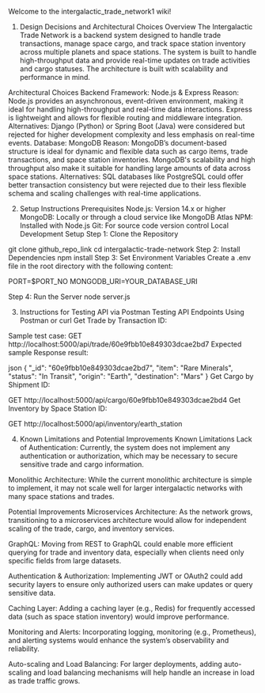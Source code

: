 Welcome to the intergalactic_trade_network1 wiki!
1. Design Decisions and Architectural Choices
Overview
The Intergalactic Trade Network is a backend system designed to handle trade transactions, manage space cargo, and track space station inventory across multiple planets and space stations. The system is built to handle high-throughput data and provide real-time updates on trade activities and cargo statuses. The architecture is built with scalability and performance in mind.

Architectural Choices
Backend Framework: Node.js & Express
Reason: Node.js provides an asynchronous, event-driven environment, making it ideal for handling high-throughput and real-time data interactions. Express is lightweight and allows for flexible routing and middleware integration.
Alternatives: Django (Python) or Spring Boot (Java) were considered but rejected for higher development complexity and less emphasis on real-time events.
Database: MongoDB
Reason: MongoDB’s document-based structure is ideal for dynamic and flexible data such as cargo items, trade transactions, and space station inventories. MongoDB's scalability and high throughput also make it suitable for handling large amounts of data across space stations.
Alternatives: SQL databases like PostgreSQL could offer better transaction consistency but were rejected due to their less flexible schema and scaling challenges with real-time applications.

2. Setup Instructions
Prerequisites
Node.js: Version 14.x or higher
MongoDB: Locally or through a cloud service like MongoDB Atlas
NPM: Installed with Node.js
Git: For source code version control
Local Development Setup
Step 1: Clone the Repository

git clone github_repo_link
cd intergalactic-trade-network
Step 2: Install Dependencies
npm install
Step 3: Set Environment Variables
Create a .env file in the root directory with the following content:

PORT=$PORT_NO
MONGODB_URI=YOUR_DATABASE_URI

Step 4: Run the Server
node server.js

3. Instructions for Testing API via Postman
Testing API Endpoints
Using Postman or curl
Get Trade by Transaction ID:

Sample test case:
 GET http://localhost:5000/api/trade/60e9fbb10e849303dcae2bd7
Expected sample Response result:

json
{
  "_id": "60e9fbb10e849303dcae2bd7",
  "item": "Rare Minerals",
  "status": "In Transit",
  "origin": "Earth",
  "destination": "Mars"
}
Get Cargo by Shipment ID:

GET http://localhost:5000/api/cargo/60e9fbb10e849303dcae2bd4
Get Inventory by Space Station ID:

GET http://localhost:5000/api/inventory/earth_station

4. Known Limitations and Potential Improvements
Known Limitations
Lack of Authentication: Currently, the system does not implement any authentication or authorization, which may be necessary to secure sensitive trade and cargo information.

Monolithic Architecture: While the current monolithic architecture is simple to implement, it may not scale well for larger intergalactic networks with many space stations and trades.

Potential Improvements
Microservices Architecture: As the network grows, transitioning to a microservices architecture would allow for independent scaling of the trade, cargo, and inventory services.

GraphQL: Moving from REST to GraphQL could enable more efficient querying for trade and inventory data, especially when clients need only specific fields from large datasets.

Authentication & Authorization: Implementing JWT or OAuth2 could add security layers to ensure only authorized users can make updates or query sensitive data.

Caching Layer: Adding a caching layer (e.g., Redis) for frequently accessed data (such as space station inventory) would improve performance.

Monitoring and Alerts: Incorporating logging, monitoring (e.g., Prometheus), and alerting systems would enhance the system’s observability and reliability.

Auto-scaling and Load Balancing: For larger deployments, adding auto-scaling and load balancing mechanisms will help handle an increase in load as trade traffic grows.

